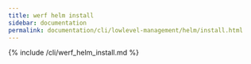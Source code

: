 ```yaml
---
title: werf helm install
sidebar: documentation
permalink: documentation/cli/lowlevel-management/helm/install.html
---
```


{% include /cli/werf_helm_install.md %}
